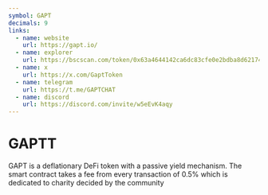 ```yaml
---
symbol: GAPT
decimals: 9
links:
  - name: website
    url: https://gapt.io/
  - name: explorer
    url: https://bscscan.com/token/0x63a4644142ca6dc83cfe0e2bdba8d62174491fd8
  - name: x
    url: https://x.com/GaptToken
  - name: telegram
    url: https://t.me/GAPTCHAT
  - name: discord
    url: https://discord.com/invite/w5eEvK4aqy
---
```


# GAPTT

GAPT is a deflationary DeFi token with a passive yield mechanism. The smart contract takes a fee from every transaction of 0.5% which is dedicated to charity decided by the community
